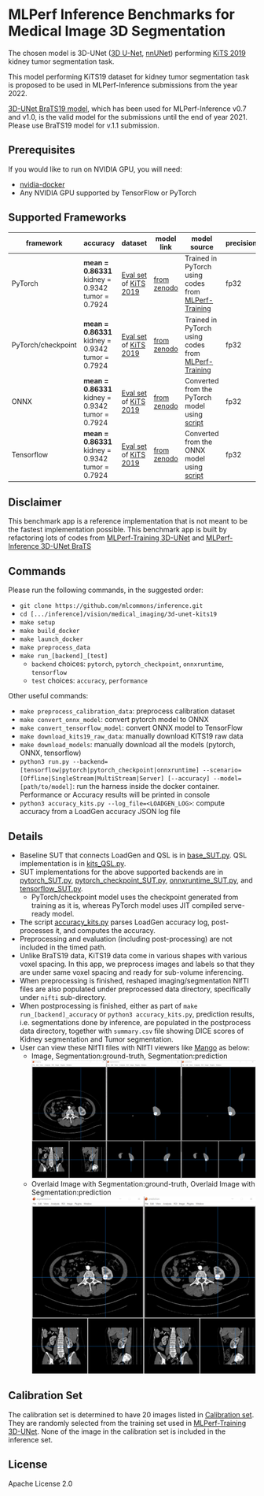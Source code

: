 # MLPerf Inference Benchmarks for Medical Image 3D Segmentation

The chosen model is 3D-UNet ([3D U-Net](https://arxiv.org/abs/1606.06650), [nnUNet](https://github.com/MIC-DKFZ/nnUNet)) performing [KiTS 2019](https://kits19.grand-challenge.org/) kidney tumor segmentation task.

This model performing KiTS19 dataset for kidney tumor segmentation task is proposed to be used in MLPerf-Inference submissions from the year 2022.

[3D-UNet BraTS19 model](https://github.com/mlcommons/inference/tree/master/vision/medical_imaging/3d-unet-brats19), which has been used for MLPerf-Inference v0.7 and v1.0, is the valid model for the submissions until the end of year 2021. Please use BraTS19 model for v.1.1 submission.

## Prerequisites

If you would like to run on NVIDIA GPU, you will need:

- [nvidia-docker](https://github.com/NVIDIA/nvidia-docker)
- Any NVIDIA GPU supported by TensorFlow or PyTorch

## Supported Frameworks

| framework | accuracy | dataset | model link | model source | precision |
| --------- | -------- | ------- | ---------- | ------------ | --------- |
| PyTorch | **mean = 0.86331** kidney = 0.9342 tumor = 0.7924 | [Eval set](meta/inference_cases.json) of [KiTS 2019](https://kits19.grand-challenge.org/) | [from zenodo](https://zenodo.org/record/5597155) | Trained in PyTorch using codes from [MLPerf-Training](https://github.com/mlcommons/training/tree/master/image_segmentation/pytorch) | fp32 |
| PyTorch/checkpoint | **mean = 0.86331** kidney = 0.9342 tumor = 0.7924 | [Eval set](meta/inference_cases.json) of [KiTS 2019](https://kits19.grand-challenge.org/) | [from zenodo](https://zenodo.org/record/5597155) | Trained in PyTorch using codes from [MLPerf-Training](https://github.com/mlcommons/training/tree/master/image_segmentation/pytorch) | fp32 |
| ONNX | **mean = 0.86331** kidney = 0.9342 tumor = 0.7924 | [Eval set](meta/inference_cases.json) of [KiTS 2019](https://kits19.grand-challenge.org/) | [from zenodo](https://zenodo.org/record/5597155) | Converted from the PyTorch model using [script](unet_pytorch_to_onnx.py) | fp32 |
| Tensorflow | **mean = 0.86331** kidney = 0.9342 tumor = 0.7924 | [Eval set](meta/inference_cases.json) of [KiTS 2019](https://kits19.grand-challenge.org/) | [from zenodo](https://zenodo.org/record/5597155) | Converted from the ONNX model using [script](unet_onnx_to_tensorflow.py) | fp32 |

## Disclaimer
This benchmark app is a reference implementation that is not meant to be the fastest implementation possible.
This benchmark app is built by refactoring lots of codes from [MLPerf-Training 3D-UNet](https://github.com/mlcommons/training/blob/master/image_segmentation/pytorch) and [MLPerf-Inference 3D-UNet BraTS](https://github.com/mlcommons/inference/tree/master/vision/medical_imaging/3d-unet)

## Commands

Please run the following commands, in the suggested order:

- `git clone https://github.com/mlcommons/inference.git`
- `cd [.../inference]/vision/medical_imaging/3d-unet-kits19`
- `make setup`
- `make build_docker`
- `make launch_docker`
- `make preprocess_data`
- `make run_[backend]_[test]`
  - `backend` choices: `pytorch`, `pytorch_checkpoint`, `onnxruntime`, `tensorflow`
  - `test` choices: `accuracy`, `performance`

Other useful commands:
- `make preprocess_calibration_data`: preprocess calibration dataset
- `make convert_onnx_model`: convert pytorch model to ONNX
- `make convert_tensorflow_model`: convert ONNX model to TensorFlow
- `make download_kits19_raw_data`: manually download KITS19 raw data
- `make download_models`: manually download all the models (pytorch, ONNX, tensorflow)
- `python3 run.py --backend=[tensorflow|pytorch|pytorch_checkpoint|onnxruntime] --scenario=[Offline|SingleStream|MultiStream|Server] [--accuracy] --model=[path/to/model]`: run the harness inside the docker container. Performance or Accuracy results will be printed in console
- `python3 accuracy_kits.py --log_file=<LOADGEN_LOG>`: compute accuracy from a LoadGen accuracy JSON log file

## Details

- Baseline SUT that connects LoadGen and QSL is in [base_SUT.py](base_SUT.py). QSL implementation is in [kits_QSL.py](kits_QSL.py).
- SUT implementations for the above supported backends are in [pytorch_SUT.py](pytorch_SUT.py), [pytorch_checkpoint_SUT.py](pytorch_checkpoint_SUT.py), [onnxruntime_SUT.py](onnxruntime_SUT.py), and [tensorflow_SUT.py](tensorflow_SUT.py).
  - PyTorch/checkpoint model uses the checkpoint generated from training as it is, whereas PyTorch model uses JIT compiled serve-ready model.
- The script [accuracy_kits.py](accuracy_kits.py) parses LoadGen accuracy log, post-processes it, and computes the accuracy.
- Preprocessing and evaluation (including post-processing) are not included in the timed path.
- Unlike BraTS19 data, KiTS19 data come in various shapes with various voxel spacing. In this app, we preprocess images and labels so that they are under same voxel spacing and ready for sub-volume inferencing.
- When preprocessing is finished, reshaped imaging/segmentation NIfTI files are also populated under preprocessed data directory, specifically under `nifti` sub-directory.
- When postprocessing is finished, either as part of `make run_[backend]_accuracy` or `python3 accuracy_kits.py`, prediction results, i.e. segmentations done by inference, are populated in the postprocess data directory, together with `summary.csv` file showing DICE scores of Kidney segmentation and Tumor segmentation.
- User can view these NIfTI files with NIfTI viewers like [Mango](http://ric.uthscsa.edu/mango/) as below:
  - Image, Segmentation:ground-truth, Segmentation:prediction
    ![Image, Segmentation:ground-truth, Segmentation:prediction](pics/img_segm_pred.png)
  - Overlaid Image with Segmentation:ground-truth, Overlaid Image with Segmentation:prediction
    ![Overlaid Image with Segmentation:ground-truth, Overlaid Image with Segmentation:prediction](pics/overlay_segm_pred.png)

## Calibration Set

The calibration set is determined to have 20 images listed in [Calibration set](meta/calibration_cases.json). They are randomly selected from the training set used in [MLPerf-Training 3D-UNet](https://github.com/mlcommons/training/blob/master/image_segmentation/pytorch). None of the image in the calibration set is included in the inference set.

## License

Apache License 2.0
